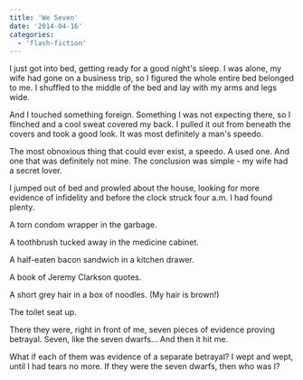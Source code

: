 ```yaml
---
title: 'We Seven'
date: '2014-04-16'
categories:
  - 'flash-fiction'
---
```


I just got into bed, getting ready for a good night's sleep. I was alone, my
wife had gone on a business trip, so I figured the whole entire bed belonged to
me. I shuffled to the middle of the bed and lay with my arms and legs wide.

And I touched something foreign. Something I was not expecting there, so I
flinched and a cool sweat covered my back. I pulled it out from beneath the
covers and took a good look. It was most definitely a man's speedo.

The most obnoxious thing that could ever exist, a speedo. A used one. And one
that was definitely not mine. The conclusion was simple - my wife had a secret
lover.

I jumped out of bed and prowled about the house, looking for more evidence of
infidelity and before the clock struck four a.m. I had found plenty.

A torn condom wrapper in the garbage.

A toothbrush tucked away in the medicine cabinet.

A half-eaten bacon sandwich in a kitchen drawer.

A book of Jeremy Clarkson quotes.

A short grey hair in a box of noodles. (My hair is brown!)

The toilet seat up.

There they were, right in front of me, seven pieces of evidence proving
betrayal. Seven, like the seven dwarfs... And then it hit me.

What if each of them was evidence of a separate betrayal? I wept and wept, until
I had tears no more. If they were the seven dwarfs, then who was I?

